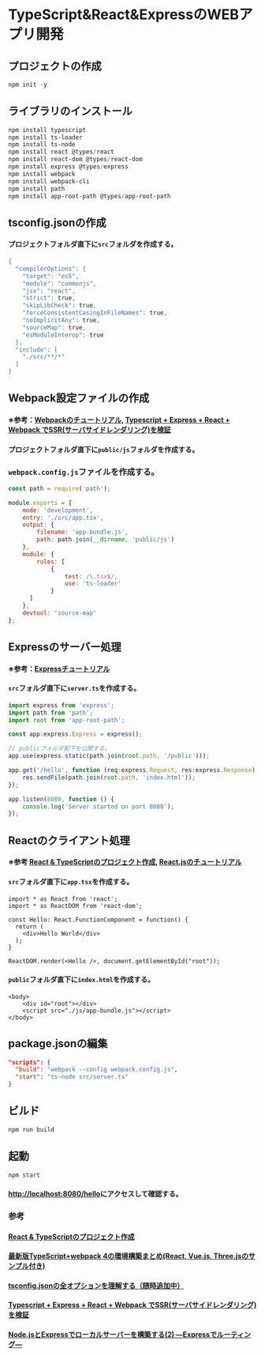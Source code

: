 # TypeScript&React&ExpressのWEBアプリ開発
## プロジェクトの作成
```ps1
npm init -y
```
## ライブラリのインストール
```ps1
npm install typescript
npm install ts-loader
npm install ts-node
npm install react @types/react
npm install react-dom @types/react-dom
npm install express @types/express
npm install webpack
npm install webpack-cli
npm install path
npm install app-root-path @types/app-root-path
```
## tsconfig.jsonの作成
#### プロジェクトフォルダ直下に`src`フォルダを作成する。
```ps1
{
  "compilerOptions": {
    "target": "es5",
    "module": "commonjs",
    "jsx": "react",
    "strict": true,
    "skipLibCheck": true,
    "forceConsistentCasingInFileNames": true,
    "noImplicitAny": true,
    "sourceMap": true,
    "esModuleInterop": true
  },
  "include": [
    "./src/**/*"
  ]
}
```
## Webpack設定ファイルの作成
#### ※参考：[Webpackのチュートリアル](https://github.com/sh32t/webpack-tutorial), [Typescript + Express + React + Webpack でSSR(サーバサイドレンダリング)を検証](https://qiita.com/adibozu/items/e63144770f1fd48d6cd2)
#### プロジェクトフォルダ直下に`public/js`フォルダを作成する。
### `webpack.config.js`ファイルを作成する。
```js
const path = require('path');

module.exports = {
    mode: 'development',
    entry: './src/app.tsx',
    output: {
        filename: 'app-bundle.js',
        path: path.join(__dirname, 'public/js')
    },
    module: {
        rules: [
            {
                test: /\.tsx$/,
                use: 'ts-loader'
            }
      ]
    },
    devtool: 'source-map'
};
```
## Expressのサーバー処理
#### ※参考：[Expressチュートリアル](https://github.com/sh32t/express-tutorial)
#### `src`フォルダ直下に`server.ts`を作成する。
```ts
import express from 'express';
import path from 'path';
import root from 'app-root-path';

const app:express.Express = express();

// publicフォルダ配下を公開する。
app.use(express.static(path.join(root.path, '/public')));

app.get('/hello', function (req:express.Request, res:express.Response) {
    res.sendFile(path.join(root.path, 'index.html'));
});

app.listen(8080, function () {  
    console.log('Server started on port 8080');
});
```
## Reactのクライアント処理
#### ※参考 [React & TypeScriptのプロジェクト作成](https://typescript-jp.gitbook.io/deep-dive/browser), [React.jsのチュートリアル](https://github.com/sh32t/react-tutorial)
#### `src`フォルダ直下に`app.tsx`を作成する。
```tsx
import * as React from 'react';
import * as ReactDOM from 'react-dom';

const Hello: React.FunctionComponent = function() {
  return (
    <div>Hello World</div>
  );
}

ReactDOM.render(<Hello />, document.getElementById("root"));
```
#### `public`フォルダ直下に`index.html`を作成する。
```tsx
<body>
    <div id="root"></div>
    <script src="./js/app-bundle.js"></script>    
</body>
```
## package.jsonの編集
```json
"scripts": {
  "build": "webpack --config webpack.config.js",
  "start": "ts-node src/server.ts"
}
```
## ビルド
```ps1
npm run build
```
## 起動
```ps1
npm start
```
#### [http://localhost:8080/hello](http://localhost:8080/hello)にアクセスして確認する。

### 参考
#### [React & TypeScriptのプロジェクト作成](https://typescript-jp.gitbook.io/deep-dive/browser)
#### [最新版TypeScript+webpack 4の環境構築まとめ(React, Vue.js, Three.jsのサンプル付き)](https://ics.media/entry/16329/)
#### [tsconfig.jsonの全オプションを理解する（随時追加中）](https://qiita.com/ryokkkke/items/390647a7c26933940470)
#### [Typescript + Express + React + Webpack でSSR(サーバサイドレンダリング)を検証](https://qiita.com/adibozu/items/e63144770f1fd48d6cd2)
#### [Node.jsとExpressでローカルサーバーを構築する(2) ―Expressでルーティング―](https://qiita.com/koedamon/items/fb85c3eb32e7838f9d7c)
